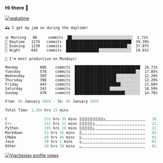 ### Hi there 👋

[![wakatime](https://wakatime.com/badge/user/018c696b-0bdf-43bb-ab77-72c32d0bf4fe.svg)](https://wakatime.com/@018c696b-0bdf-43bb-ab77-72c32d0bf4fe)

<!-- README-STATS:START -->

```
🕰️ I get my jam on during the daytime!

🌞 Morning  	88     commits	██░░░░░░░░░░░░░░░░░░░░░░░░░░░░	2.72%
🌆 Daytime  	1276   commits	██████████████████████████████	39.39%
🌃 Evening  	1230   commits	████████████████████████████░░	37.97%
🌙 Night    	645    commits	███████████████░░░░░░░░░░░░░░░	19.91%
```

```
📅 I'm most productive on Mondays!

Monday      	606    commits	██████████████████████████████	18.71%
Tuesday     	578    commits	████████████████████████████░░	17.85%
Wednesday   	395    commits	███████████████████░░░░░░░░░░░	12.20%
Thursday    	398    commits	███████████████████░░░░░░░░░░░	12.29%
Friday      	443    commits	█████████████████████░░░░░░░░░	13.68%
Saturday    	343    commits	████████████████░░░░░░░░░░░░░░	10.59%
Sunday      	476    commits	███████████████████████░░░░░░░	14.70%
```

<!-- README-STATS:END -->

<!--START_SECTION:waka-->

```C
From: 06 January 2024 - To: 05 January 2025

Total Time: 1,364 hrs 15 mins

C                 531 hrs 35 mins ⣿⣿⣿⣿⣿⣿⣿⣿⣿⣶⣀⣀⣀⣀⣀⣀⣀⣀⣀⣀⣀⣀⣀⣀⣀   38.39 %
C++               312 hrs 11 mins ⣿⣿⣿⣿⣿⣶⣀⣀⣀⣀⣀⣀⣀⣀⣀⣀⣀⣀⣀⣀⣀⣀⣀⣀⣀   22.54 %
Python            305 hrs 29 mins ⣿⣿⣿⣿⣿⣦⣀⣀⣀⣀⣀⣀⣀⣀⣀⣀⣀⣀⣀⣀⣀⣀⣀⣀⣀   22.06 %
Markdown          53 hrs 26 mins  ⣿⣀⣀⣀⣀⣀⣀⣀⣀⣀⣀⣀⣀⣀⣀⣀⣀⣀⣀⣀⣀⣀⣀⣀⣀   03.86 %
CMake             49 hrs 46 mins  ⣷⣀⣀⣀⣀⣀⣀⣀⣀⣀⣀⣀⣀⣀⣀⣀⣀⣀⣀⣀⣀⣀⣀⣀⣀   03.59 %
Java              38 hrs 2 mins   ⣶⣀⣀⣀⣀⣀⣀⣀⣀⣀⣀⣀⣀⣀⣀⣀⣀⣀⣀⣀⣀⣀⣀⣀⣀   02.75 %
Other             20 hrs 30 mins  ⣤⣀⣀⣀⣀⣀⣀⣀⣀⣀⣀⣀⣀⣀⣀⣀⣀⣀⣀⣀⣀⣀⣀⣀⣀   01.48 %
```

<!--END_SECTION:waka-->

[![Viacheslav profile views](https://u8views.com/api/v1/github/profiles/25109435/views/day-week-month-total-count.svg)](https://u8views.com/github/Mcublog)
